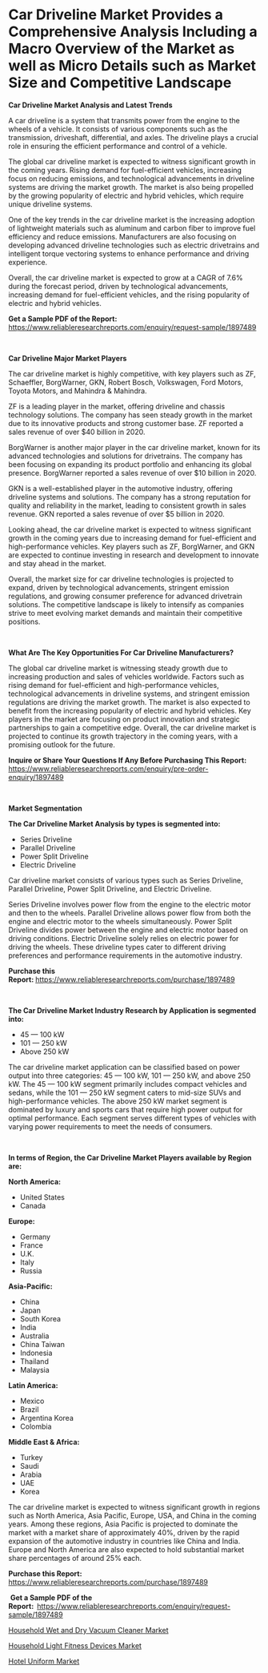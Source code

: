 <p><h1>Car Driveline Market Provides a Comprehensive Analysis Including a Macro Overview of the Market as well as Micro Details such as Market Size and Competitive Landscape</h1></p><p><strong>Car Driveline Market Analysis and Latest Trends</strong></p>
<p><p>A car driveline is a system that transmits power from the engine to the wheels of a vehicle. It consists of various components such as the transmission, driveshaft, differential, and axles. The driveline plays a crucial role in ensuring the efficient performance and control of a vehicle.</p><p>The global car driveline market is expected to witness significant growth in the coming years. Rising demand for fuel-efficient vehicles, increasing focus on reducing emissions, and technological advancements in driveline systems are driving the market growth. The market is also being propelled by the growing popularity of electric and hybrid vehicles, which require unique driveline systems.</p><p>One of the key trends in the car driveline market is the increasing adoption of lightweight materials such as aluminum and carbon fiber to improve fuel efficiency and reduce emissions. Manufacturers are also focusing on developing advanced driveline technologies such as electric drivetrains and intelligent torque vectoring systems to enhance performance and driving experience.</p><p>Overall, the car driveline market is expected to grow at a CAGR of 7.6% during the forecast period, driven by technological advancements, increasing demand for fuel-efficient vehicles, and the rising popularity of electric and hybrid vehicles.</p></p>
<p><strong>Get a Sample PDF of the Report:&nbsp;</strong> <a href="https://www.reliableresearchreports.com/enquiry/request-sample/1897489">https://www.reliableresearchreports.com/enquiry/request-sample/1897489</a></p>
<p>&nbsp;</p>
<p><strong>Car Driveline Major Market Players</strong></p>
<p><p>The car driveline market is highly competitive, with key players such as ZF, Schaeffler, BorgWarner, GKN, Robert Bosch, Volkswagen, Ford Motors, Toyota Motors, and Mahindra & Mahindra. </p><p>ZF is a leading player in the market, offering driveline and chassis technology solutions. The company has seen steady growth in the market due to its innovative products and strong customer base. ZF reported a sales revenue of over $40 billion in 2020.</p><p>BorgWarner is another major player in the car driveline market, known for its advanced technologies and solutions for drivetrains. The company has been focusing on expanding its product portfolio and enhancing its global presence. BorgWarner reported a sales revenue of over $10 billion in 2020.</p><p>GKN is a well-established player in the automotive industry, offering driveline systems and solutions. The company has a strong reputation for quality and reliability in the market, leading to consistent growth in sales revenue. GKN reported a sales revenue of over $5 billion in 2020.</p><p>Looking ahead, the car driveline market is expected to witness significant growth in the coming years due to increasing demand for fuel-efficient and high-performance vehicles. Key players such as ZF, BorgWarner, and GKN are expected to continue investing in research and development to innovate and stay ahead in the market.</p><p>Overall, the market size for car driveline technologies is projected to expand, driven by technological advancements, stringent emission regulations, and growing consumer preference for advanced drivetrain solutions. The competitive landscape is likely to intensify as companies strive to meet evolving market demands and maintain their competitive positions.</p></p>
<p>&nbsp;</p>
<p><strong>What Are The Key Opportunities For Car Driveline Manufacturers?</strong></p>
<p><p>The global car driveline market is witnessing steady growth due to increasing production and sales of vehicles worldwide. Factors such as rising demand for fuel-efficient and high-performance vehicles, technological advancements in driveline systems, and stringent emission regulations are driving the market growth. The market is also expected to benefit from the increasing popularity of electric and hybrid vehicles. Key players in the market are focusing on product innovation and strategic partnerships to gain a competitive edge. Overall, the car driveline market is projected to continue its growth trajectory in the coming years, with a promising outlook for the future.</p></p>
<p><strong>Inquire or Share Your Questions If Any Before Purchasing This Report:</strong> <a href="https://www.reliableresearchreports.com/enquiry/pre-order-enquiry/1897489">https://www.reliableresearchreports.com/enquiry/pre-order-enquiry/1897489</a></p>
<p>&nbsp;</p>
<p><strong>Market Segmentation</strong></p>
<p><strong>The Car Driveline Market Analysis by types is segmented into:</strong></p>
<p><ul><li>Series Driveline</li><li>Parallel Driveline</li><li>Power Split Driveline</li><li>Electric Driveline</li></ul></p>
<p><p>Car driveline market consists of various types such as Series Driveline, Parallel Driveline, Power Split Driveline, and Electric Driveline. </p><p>Series Driveline involves power flow from the engine to the electric motor and then to the wheels. Parallel Driveline allows power flow from both the engine and electric motor to the wheels simultaneously. Power Split Driveline divides power between the engine and electric motor based on driving conditions. Electric Driveline solely relies on electric power for driving the wheels. These driveline types cater to different driving preferences and performance requirements in the automotive industry.</p></p>
<p><strong>Purchase this Report:&nbsp;</strong><a href="https://www.reliableresearchreports.com/purchase/1897489">https://www.reliableresearchreports.com/purchase/1897489</a></p>
<p>&nbsp;</p>
<p><strong>The Car Driveline Market Industry Research by Application is segmented into:</strong></p>
<p><ul><li>45 — 100 kW</li><li>101 — 250 kW</li><li>Above 250 kW</li></ul></p>
<p><p>The car driveline market application can be classified based on power output into three categories: 45 — 100 kW, 101 — 250 kW, and above 250 kW. The 45 — 100 kW segment primarily includes compact vehicles and sedans, while the 101 — 250 kW segment caters to mid-size SUVs and high-performance vehicles. The above 250 kW market segment is dominated by luxury and sports cars that require high power output for optimal performance. Each segment serves different types of vehicles with varying power requirements to meet the needs of consumers.</p></p>
<p>&nbsp;</p>
<p><strong>In terms of Region, the Car Driveline Market Players available by Region are:</strong></p>
<p>
    <p> <strong> North America: </strong>
        <ul>
            <li>United States</li>
            <li>Canada</li>
        </ul>
        </p> 
    <p> <strong> Europe: </strong>
        <ul>
            <li>Germany</li>
            <li>France</li>
            <li>U.K.</li>
            <li>Italy</li>
            <li>Russia</li>
        </ul>
        </p> 
    <p> <strong> Asia-Pacific: </strong>
        <ul>
            <li>China</li>
            <li>Japan</li>
            <li>South Korea</li>
            <li>India</li>
            <li>Australia</li>
            <li>China Taiwan</li>
            <li>Indonesia</li>
            <li>Thailand</li>
            <li>Malaysia</li>
        </ul>
        </p> 
    <p> <strong> Latin America: </strong>
        <ul>
            <li>Mexico</li>
            <li>Brazil</li>
            <li>Argentina Korea</li>
            <li>Colombia</li>
        </ul>
        </p> 
    <p> <strong> Middle East & Africa: </strong>
        <ul>
            <li>Turkey</li>
            <li>Saudi</li>
            <li>Arabia</li>
            <li>UAE</li>
            <li>Korea</li>
        </ul>
    </p>
    </p>
<p><p>The car driveline market is expected to witness significant growth in regions such as North America, Asia Pacific, Europe, USA, and China in the coming years. Among these regions, Asia Pacific is projected to dominate the market with a market share of approximately 40%, driven by the rapid expansion of the automotive industry in countries like China and India. Europe and North America are also expected to hold substantial market share percentages of around 25% each.</p></p>
<p><strong>Purchase this Report: </strong><a href="https://www.reliableresearchreports.com/purchase/1897489">https://www.reliableresearchreports.com/purchase/1897489</a></p>
<p>&nbsp;<strong>Get a Sample PDF of the Report:&nbsp;&nbsp;</strong><a href="https://www.reliableresearchreports.com/enquiry/request-sample/1897489">https://www.reliableresearchreports.com/enquiry/request-sample/1897489</a></p>
<p><strong></strong></p>
<p><p><a href="https://view.publitas.com/reportprime-1/household-wet-and-dry-vacuum-cleaner-market-challenges-opportunities-and-growth-drivers-and-major-market-players-forecasted-for-period-from-2023-2030/">Household Wet and Dry Vacuum Cleaner Market</a></p><p><a href="https://view.publitas.com/reportprime-1/household-light-fitness-devices-market-insights-market-players-and-forecast-till-2030/">Household Light Fitness Devices Market</a></p><p><a href="https://view.publitas.com/reportprime-1/hotel-uniform-market-share-market-new-trends-analysis-report-by-type-by-application-by-end-use-by-region-and-segment-forecasts-2023-2030/">Hotel Uniform Market</a></p></p>